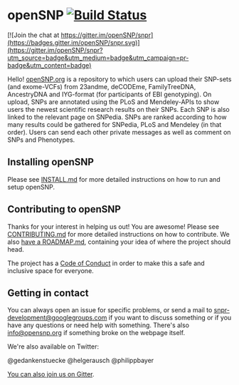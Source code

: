 # openSNP [![Build Status](https://travis-ci.org/openSNP/snpr.svg?branch=master)](https://travis-ci.org/openSNP/snpr)

[![Join the chat at https://gitter.im/openSNP/snpr](https://badges.gitter.im/openSNP/snpr.svg)](https://gitter.im/openSNP/snpr?utm_source=badge&utm_medium=badge&utm_campaign=pr-badge&utm_content=badge)

Hello! [openSNP.org](https://opensnp.org) is a repository to which users can upload their SNP-sets (and exome-VCFs) from
23andme, deCODEme, FamilyTreeDNA, AncestryDNA and IYG-format (for participants
of EBI genotyping). On upload, SNPs are annotated using the PLoS and
Mendeley-APIs to show users the newest scientific research results on their
SNPs. Each SNP is also linked to the relevant page on SNPedia. SNPs are ranked
according to how many results could be gathered for SNPedia, PLoS and Mendeley
(in that order). Users can send each other private messages as well as comment
on SNPs and Phenotypes.

## Installing openSNP
Please see [INSTALL.md](https://github.com/gedankenstuecke/snpr/blob/master/INSTALL.md) for more detailed instructions on how to run and setup openSNP.

## Contributing to openSNP
Thanks for your interest in helping us out! You are awesome! Please see [CONTRIBUTING.md](https://github.com/gedankenstuecke/snpr/blob/master/CONTRIBUTING.md) for more detailed instructions on how to contribute. We also [have a ROADMAP.md](https://github.com/gedankenstuecke/snpr/blob/master/ROADMAP.md), containing your idea of where the project should head.

The project has a [Code of Conduct](https://github.com/gedankenstuecke/snpr/blob/master/CODE_OF_CONDUCT.md) in order to make this a safe and inclusive space for everyone.

## Getting in contact
You can always open an issue for specific problems, or send a mail to snpr-development@googlegroups.com if you want to discuss something or if you have any questions or need help with something. There's also info@opensnp.org if something broke on the webpage itself.

We're also available on Twitter:

@gedankenstuecke
@helgerausch
@philippbayer

[You can also join us on Gitter](https://gitter.im/openSNP/snpr).
